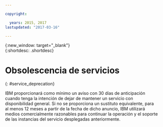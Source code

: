```yaml
---

copyright:

  years: 2015, 2017
lastupdated: "2017-03-16"

---
```


{:new_window: target="_blank"}  
{:shortdesc: .shortdesc}


# Obsolescencia de servicios
{: #service_deprecation}

IBM proporcionará como mínimo un aviso con 30 días de anticipación cuando tenga la intención de dejar de mantener un servicio con disponibilidad general. Si no se proporciona un sustituto equivalente, para al menos 12 meses a partir de la fecha de dicho anuncio, IBM utilizará medios comercialmente razonables para continuar la operación y el soporte de las instancias del servicio desplegadas anteriormente.
